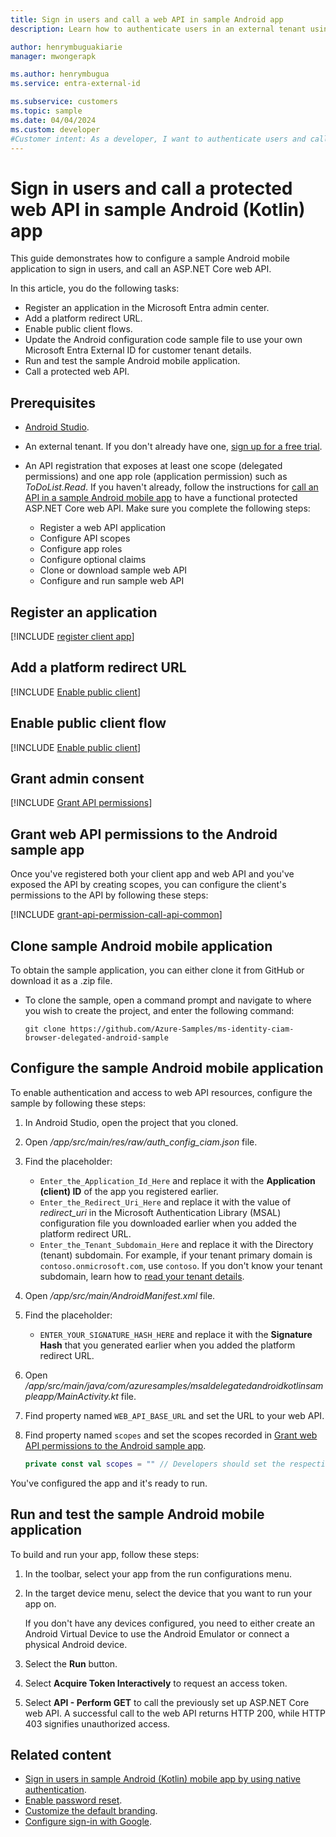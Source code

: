 ```yaml
---
title: Sign in users and call a web API in sample Android app 
description: Learn how to authenticate users in an external tenant using a sample Android (Kotlin) app.

author: henrymbuguakiarie
manager: mwongerapk

ms.author: henrymbugua
ms.service: entra-external-id

ms.subservice: customers
ms.topic: sample
ms.date: 04/04/2024
ms.custom: developer
#Customer intent: As a developer, I want to authenticate users and call a protected web API from a sample Android mobile app so that I can experience how Microsoft Entra External ID works.
---
```


# Sign in users and call a protected web API in sample Android (Kotlin) app

This guide demonstrates how to configure a sample Android mobile application to sign in users, and call an ASP.NET Core web API.
  
In this article, you do the following tasks: 
 
- Register an application in the Microsoft Entra admin center.
- Add a platform redirect URL.
- Enable public client flows.   
- Update the Android configuration code sample file to use your own Microsoft Entra External ID for customer tenant details.  
- Run and test the sample Android mobile application.
- Call a protected web API.
 
## Prerequisites  

- <a href="https://developer.android.com/studio" target="_blank">Android Studio</a>.
- An external tenant. If you don't already have one, <a href="https://aka.ms/ciam-free-trial?wt.mc_id=ciamcustomertenantfreetrial_linkclick_content_cnl" target="_blank">sign up for a free trial</a>. 
- An API registration that exposes at least one scope (delegated permissions) and one app role (application permission) such as *ToDoList.Read*. If you haven't already, follow the instructions for [call an API in a sample Android mobile app](sample-native-authentication-android-sample-app-call-web-api.md) to have a functional protected ASP.NET Core web API. Make sure you complete the following steps:

    - Register a web API application
    - Configure API scopes
    - Configure app roles
    - Configure optional claims
    - Clone or download sample web API
    - Configure and run sample web API

## Register an application
 
[!INCLUDE [register client app](../customers/includes/register-app/register-client-app-common.md)]

## Add a platform redirect URL

[!INCLUDE [Enable public client](../customers/includes/register-app/add-platform-redirect-url-android.md)]

## Enable public client flow

[!INCLUDE [Enable public client](../customers/includes/register-app/enable-public-client-flow.md)]

## Grant admin consent
 
[!INCLUDE [Grant API permissions](../customers/includes/register-app/grant-api-permission-sign-in.md)]

## Grant web API permissions to the Android sample app

Once you've registered both your client app and web API and you've exposed the API by creating scopes, you can configure the client's permissions to the API by following these steps:

[!INCLUDE [grant-api-permission-call-api-common](../customers/includes/register-app/grant-api-permission-call-api-common.md)]

## Clone sample Android mobile application  

To obtain the sample application, you can either clone it from GitHub or download it as a .zip file.

- To clone the sample, open a command prompt and navigate to where you wish to create the project, and enter the following command:
 
   ```console 
   git clone https://github.com/Azure-Samples/ms-identity-ciam-browser-delegated-android-sample
   ```
 
## Configure the sample Android mobile application

To enable authentication and access to web API resources, configure the sample by following these steps:
 
1. In Android Studio, open the project that you cloned. 
 
1. Open */app/src/main/res/raw/auth_config_ciam.json* file. 
1. Find the placeholder: 
 
   - `Enter_the_Application_Id_Here` and replace it with the **Application (client) ID** of the app you registered earlier.
   - `Enter_the_Redirect_Uri_Here` and replace it with the value of *redirect_uri* in the Microsoft Authentication Library (MSAL) configuration file you downloaded earlier when you added the platform redirect URL.
   - `Enter_the_Tenant_Subdomain_Here` and replace it with the Directory (tenant) subdomain. For example, if your tenant primary domain is `contoso.onmicrosoft.com`, use `contoso`. If you don't know your tenant subdomain, learn how to [read your tenant details](how-to-create-customer-tenant-portal.md#get-the-customer-tenant-details).
1. Open */app/src/main/AndroidManifest.xml* file.
1. Find the placeholder:

    - `ENTER_YOUR_SIGNATURE_HASH_HERE` and replace it with the **Signature Hash** that you generated earlier when you added the platform redirect URL.

1. Open */app/src/main/java/com/azuresamples/msaldelegatedandroidkotlinsampleapp/MainActivity.kt* file.
1. Find property named `WEB_API_BASE_URL` and set the URL to your web API.
1. Find property named `scopes` and set the scopes recorded in [Grant web API permissions to the Android sample app](#grant-web-api-permissions-to-the-android-sample-app).

    ```kotlin
    private const val scopes = "" // Developers should set the respective scopes of their web API here. For example, private const val scopes = "api://{clientId}/{ToDoList.Read} api://{clientId}/{ToDoList.ReadWrite}"
    ```
   
You've configured the app and it's ready to run. 

## Run and test the sample Android mobile application 
 
To build and run your app, follow these steps:  
 
1. In the toolbar, select your app from the run configurations menu.
1. In the target device menu, select the device that you want to run your app on.  
 
   If you don't have any devices configured, you need to either create an Android Virtual Device to use the Android Emulator or connect a physical Android device.  
 
1. Select the **Run** button.
1. Select **Acquire Token Interactively** to request an access token.
1. Select **API - Perform GET** to call the previously set up ASP.NET Core web API. A successful call to the web API returns HTTP 200, while HTTP 403 signifies unauthorized access.

## Related content

- [Sign in users in sample Android (Kotlin) mobile app by using native authentication](how-to-run-native-authentication-sample-android-app.md).
- [Enable password reset](how-to-enable-password-reset-customers.md).
- [Customize the default branding](how-to-customize-branding-customers.md).
- [Configure sign-in with Google](how-to-google-federation-customers.md).

